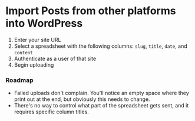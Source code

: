 # Import Posts from other platforms into WordPress

1. Enter your site URL
2. Select a spreadsheet with the following columns: `slug`, `title`, `date`, and `content`
3. Authenticate as a user of that site
4. Begin uploading

### Roadmap

- Failed uploads don't complain. You'll notice an empty space where they print out at the end, but obviously this needs to change.
- There's no way to control what part of the spreadsheet gets sent, and it requires specific column titles.
